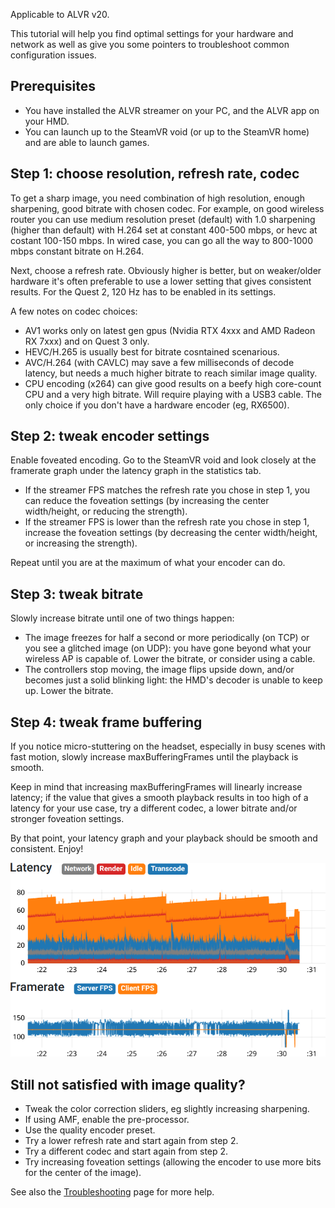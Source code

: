 Applicable to ALVR v20.

This tutorial will help you find optimal settings for your hardware and network
as well as give you some pointers to troubleshoot common configuration issues.

## Prerequisites

* You have installed the ALVR streamer on your PC, and the ALVR app on your HMD.
* You can launch up to the SteamVR void (or up to the SteamVR home) and are able to launch games.

## Step 1: choose resolution, refresh rate, codec

To get a sharp image, you need combination of high resolution, enough sharpening, good bitrate with chosen codec.
For example, on good wireless router you can use medium resolution preset (default) with 1.0 sharpening (higher than default) with H.264 set at constant 400-500 mbps, or hevc at costant 100-150 mbps. In wired case, you can go all the way to 800-1000 mbps constant bitrate on H.264.

Next, choose a refresh rate. Obviously higher is better, but on weaker/older hardware it's often preferable to use a lower setting that gives consistent results. For the Quest 2, 120 Hz has to be enabled in its settings.

A few notes on codec choices:

* AV1 works only on latest gen gpus (Nvidia RTX 4xxx and AMD Radeon RX 7xxx) and on Quest 3 only.
* HEVC/H.265 is usually best for bitrate cosntained scenarious.
* AVC/H.264 (with CAVLC) may save a few milliseconds of decode latency, but needs a much higher bitrate to reach similar image quality.
* CPU encoding (x264) can give good results on a beefy high core-count CPU and a very high bitrate. Will require playing with a USB3 cable. The only choice if you don't have a hardware encoder (eg, RX6500).

## Step 2: tweak encoder settings

Enable foveated encoding. Go to the SteamVR void and look closely at the framerate graph under the latency graph in the statistics tab.

* If the streamer FPS matches the refresh rate you chose in step 1, you can reduce the foveation settings (by increasing the center width/height, or reducing the strength).
* If the streamer FPS is lower than the refresh rate you chose in step 1, increase the foveation settings (by decreasing the center width/height, or increasing the strength).

Repeat until you are at the maximum of what your encoder can do.

## Step 3: tweak bitrate

Slowly increase bitrate until one of two things happen:

* The image freezes for half a second or more periodically (on TCP) or you see a glitched image (on UDP): you have gone beyond what your wireless AP is capable of. Lower the bitrate, or consider using a cable.
* The controllers stop moving, the image flips upside down, and/or becomes just a solid blinking light: the HMD's decoder is unable to keep up. Lower the bitrate.

## Step 4: tweak frame buffering

If you notice micro-stuttering on the headset, especially in busy scenes with fast motion, slowly increase maxBufferingFrames until the playback is smooth.

Keep in mind that increasing maxBufferingFrames will linearly increase latency;
if the value that gives a smooth playback results in too high of a latency for
your use case, try a different codec, a lower bitrate and/or stronger foveation
settings.

By that point, your latency graph and your playback should be smooth and consistent. Enjoy!

![optimal latency graph](images/latency-graphs/optimal.png)

## Still not satisfied with image quality?

* Tweak the color correction sliders, eg slightly increasing sharpening.
* If using AMF, enable the pre-processor.
* Use the quality encoder preset.
* Try a lower refresh rate and start again from step 2.
* Try a different codec and start again from step 2.
* Try increasing foveation settings (allowing the encoder to use more bits for the center of the image).

See also the
[Troubleshooting](https://github.com/alvr-org/ALVR/wiki/Troubleshooting#common-performance-related-problems)
page for more help.
